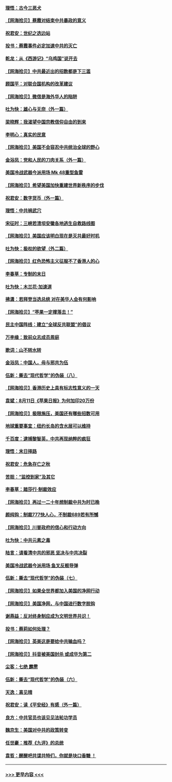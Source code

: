 #### [理悟：古今三恶犬](../pages/nsc993/n12345190.md?t=08210702) 
#### [【网海拾贝】蔡霞对结束中共暴政的意义](../pages/nsc993/n12344263.md?t=08210702) 
#### [祝君安：世纪之选边站](../pages/nsc993/n12342382.md?t=08210702) 
#### [投书：蔡霞事件必定加速中共的灭亡](../pages/nsc993/n12341881.md?t=08210702) 
#### [乾龙：从《西游记》“乌鸡国”说开去](../pages/nsc993/n12341690.md?t=08210702) 
#### [【网海拾贝】中共最近出的招数都是下三滥](../pages/nsc993/n12341593.md?t=08210702) 
#### [顾国平：对联合国机构的改革建议](../pages/nsc993/n12339928.md?t=08210702) 
#### [【网海拾贝】微信是海外华人的陷阱](../pages/nsc993/n12338868.md?t=08210702) 
#### [吐为快：雄心与无奈（外一篇）](../pages/nsc993/n12338132.md?t=08210702) 
#### [梁晓辉：我渴望中国宗教信仰自由的到来](../pages/nsc993/n12336657.md?t=08210702) 
#### [李明心：真实的民意](../pages/nsc993/n12336089.md?t=08210702) 
#### [【网海拾贝】美国不会容忍中共统治全球的野心](../pages/nsc993/n12336063.md?t=08210702) 
#### [金浴凤：党和人民的刀肉关系（外一篇）](../pages/nsc993/n12335834.md?t=08210702) 
#### [美国冷战武器今派用场 Mk 48重型鱼雷](../pages/nsc993/n12335354.md?t=08210702) 
#### [【网海拾贝】希望美国加快重建世界新秩序的步伐](../pages/nsc993/n12334224.md?t=08210702) 
#### [祝君安：数字货币（外一篇）](../pages/nsc993/n12334186.md?t=08210702) 
#### [理悟：中共祸武穴](../pages/nsc993/n12333962.md?t=08210702) 
#### [宋征时：三峡若溃坝安徽各地逃生自救路线图](../pages/nsc993/n12332450.md?t=08210702) 
#### [【网海拾贝】美国应该明白现在是灭共最好时机](../pages/nsc993/n12332313.md?t=08210702) 
#### [吐为快：极权的欲望（外二篇）](../pages/nsc993/n12332089.md?t=08210702) 
#### [【网海拾贝】红色恐怖主义征服不了香港人的心](../pages/nsc993/n12329296.md?t=08210702) 
#### [李春草：专制的末日](../pages/nsc993/n12329079.md?t=08210702) 
#### [吐为快：木兰花‧加速道](../pages/nsc993/n12327366.md?t=08210702) 
#### [拂潇：若拜登当选总统 对在美华人会有何影响](../pages/nsc993/n12295996.md?t=08210702) 
#### [【网海拾贝】“苹果一定撑落去！”](../pages/nsc993/n12326784.md?t=08210702) 
#### [民主中国阵线：建立“全球反共联盟”的倡议](../pages/nsc993/n12324177.md?t=08210702) 
#### [万李缘：致前众志成员周庭](../pages/nsc993/n12324635.md?t=08210702) 
#### [歌词：山不转水转](../pages/nsc993/n12324599.md?t=08210702) 
#### [金浴凤：中国人，毋与邪共为伍](../pages/nsc993/n12324257.md?t=08210702) 
#### [伍新：撕去“现代哲学”的伪装（八）](../pages/nsc993/n12324188.md?t=08210702) 
#### [【网海拾贝】香港历史上具有标志性意义的一天](../pages/nsc993/n12324021.md?t=08210702) 
#### [袁斌：8月11日《苹果日报》为何加印20万份](../pages/nsc993/n12323955.md?t=08210702) 
#### [【网海拾贝】极限施压，美国还有哪些招数可用](../pages/nsc993/n12322512.md?t=08210702) 
#### [地球重要事宜：纽约长岛的含水层可以维持](../pages/nsc993/n12321844.md?t=08210702) 
#### [千百度：逮捕黎智英，中共再现纳粹的疯狂](../pages/nsc993/n12321777.md?t=08210702) 
#### [理悟：末日择路](../pages/nsc993/n12320812.md?t=08210702) 
#### [祝君安：危急存亡之秋](../pages/nsc993/n12320795.md?t=08210702) 
#### [苦胆：“监控到家”及其它](../pages/nsc993/n12320751.md?t=08210702) 
#### [李春草：踏莎行·制裁效应](../pages/nsc993/n12318290.md?t=08210702) 
#### [【网海拾贝】再过一二十年想制裁中共为时已晚](../pages/nsc993/n12318195.md?t=08210702) 
#### [颜纯钩：制裁777快人心，不制裁689若有所憾](../pages/nsc993/n12316912.md?t=08210702) 
#### [【网海拾贝】川普政府的信心和行动方向](../pages/nsc993/n12316673.md?t=08210702) 
#### [吐为快：中共元素之毒](../pages/nsc993/n12316547.md?t=08210702) 
#### [陆言：请看清中共的邪恶 坚决与中共决裂](../pages/nsc993/n12315784.md?t=08210702) 
#### [美国冷战武器今派用场 鱼叉反舰导弹](../pages/nsc993/n12316258.md?t=08210702) 
#### [伍新：撕去“现代哲学”的伪装（七）](../pages/nsc993/n12315846.md?t=08210702) 
#### [【网海拾贝】如果全世界都加入美国的净网行动](../pages/nsc993/n12315588.md?t=08210702) 
#### [【网海拾贝】美国净网，与中国进行数字脱钩](../pages/nsc993/n12312813.md?t=08210702) 
#### [谢燕益：反对终身制应成为文明世界共识！](../pages/nsc993/n12310465.md?t=08210702) 
#### [投书：蔡莉如何处理？](../pages/nsc993/n12310224.md?t=08210702) 
#### [【网海拾贝】英美这是要给中共输血吗？](../pages/nsc993/n12307646.md?t=08210702) 
#### [【网海拾贝】抖音被美国封杀 或成华为第二](../pages/nsc993/n12305277.md?t=08210702) 
#### [尘客：七绝 霹雳](../pages/nsc993/n12304053.md?t=08210702) 
#### [伍新：撕去“现代哲学”的伪装（六）](../pages/nsc993/n12303243.md?t=08210702) 
#### [天逸：喜见晴](../pages/nsc993/n12303226.md?t=08210702) 
#### [祝君安：读《平安经》有感（外一篇）](../pages/nsc993/n12303170.md?t=08210702) 
#### [良方：中共官员也该见见法轮功学员](../pages/nsc993/n12302985.md?t=08210702) 
#### [魏京生：美国对中共的政策转变](../pages/nsc993/n12302929.md?t=08210702) 
#### [任世豪：推荐《九评》的总统](../pages/nsc993/n12302838.md?t=08210702) 
#### [袁哲：醒醒吧共谍共特们，你就是块口香糖 ！](../pages/nsc993/n12302678.md?t=08210702) 

----
#### [ >>> 更早内容 <<< ](../indexes/nsc993-earlier.md)
